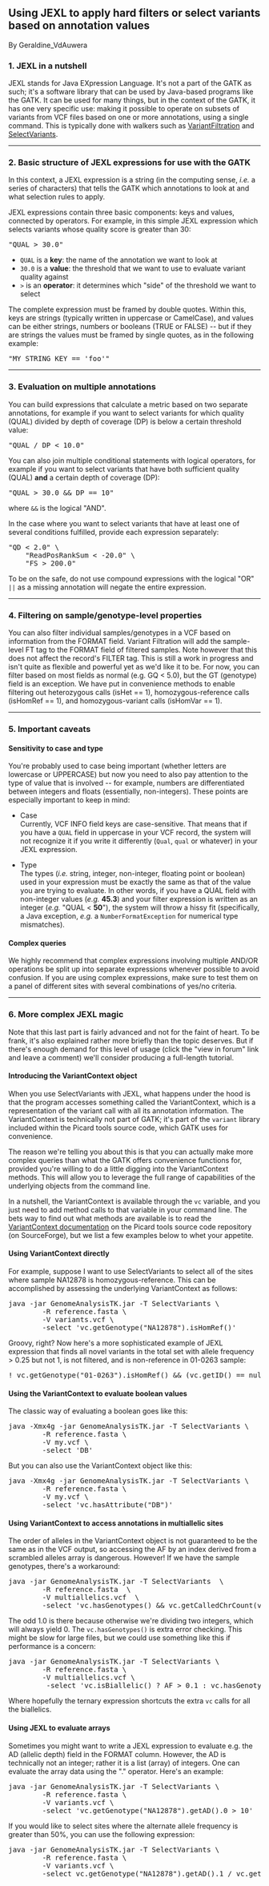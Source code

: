 ## Using JEXL to apply hard filters or select variants based on annotation values

By Geraldine_VdAuwera

<h3>1. JEXL in a nutshell</h3>

<p>JEXL stands for Java EXpression Language. It's not a part of the GATK as such; it's a software library that can be used by Java-based programs like the GATK. It can be used for many things, but in the context of the GATK, it has one very specific use: making it possible to operate on subsets of variants from VCF files based on one or more annotations, using a single command. This is typically done with walkers such as <a rel="nofollow" href="https://www.broadinstitute.org/gatk/documentation/tooldocs/org_broadinstitute_gatk_tools_walkers_filters_VariantFiltration.php">VariantFiltration</a> and <a rel="nofollow" href="https://www.broadinstitute.org/gatk/documentation/tooldocs/org_broadinstitute_gatk_tools_walkers_variantutils_SelectVariants.php">SelectVariants</a>.</p>

<hr></hr><h3>2. Basic structure of JEXL expressions for use with the GATK</h3>

<p>In this context, a JEXL expression is a string (in the computing sense, <em>i.e.</em> a series of characters) that tells the GATK which annotations to look at and what selection rules to apply.</p>

<p>JEXL expressions contain three basic components: keys and values, connected by operators. For example, in this simple JEXL expression which selects variants whose quality score is greater than 30:</p>

<pre class="code codeBlock" spellcheck="false">"QUAL &gt; 30.0"
</pre>

<ul><li><code class="code codeInline" spellcheck="false">QUAL</code> is a <strong>key</strong>: the name of the annotation we want to look at</li>
<li><code class="code codeInline" spellcheck="false">30.0</code> is a <strong>value</strong>: the threshold that we want to use to evaluate variant quality against</li>
<li><code class="code codeInline" spellcheck="false">&gt;</code> is an <strong>operator</strong>: it determines which "side" of the threshold we want to select</li>
</ul><p>The complete expression must be framed by double quotes. Within this, keys are strings (typically written in uppercase or CamelCase), and values can be either strings, numbers or booleans (TRUE or FALSE) -- but if they are strings the values must be framed by single quotes, as in the following example:</p>

<pre class="code codeBlock" spellcheck="false">"MY_STRING_KEY == 'foo'"
</pre>

<hr></hr><h3>3. Evaluation on multiple annotations</h3>

<p>You can build expressions that calculate a metric based on two separate annotations, for example if you want to select variants for which quality (QUAL) divided by depth of coverage (DP) is below a certain threshold value:</p>

<pre class="code codeBlock" spellcheck="false">"QUAL / DP &lt; 10.0"
</pre>

<p>You can also join multiple conditional statements with logical operators, for example if you want to select variants that have both sufficient quality (QUAL) <strong>and</strong> a certain depth of coverage (DP):</p>

<pre class="code codeBlock" spellcheck="false">"QUAL &gt; 30.0 &amp;&amp; DP == 10"
</pre>

<p>where <code class="code codeInline" spellcheck="false">&amp;&amp;</code> is the logical "AND".</p>

<p>In the case where you want to select variants that have at least one of several conditions fulfilled, provide each expression separately:</p>

<pre class="code codeBlock" spellcheck="false">"QD &lt; 2.0" \
    "ReadPosRankSum &lt; -20.0" \
    "FS &gt; 200.0"
</pre>

<p>To be on the safe, do not use compound expressions with the logical "OR" <code class="code codeInline" spellcheck="false">||</code> as a missing annotation will negate the entire expression.</p>

<hr></hr><h3>4. Filtering on sample/genotype-level properties</h3>

<p>You can also filter individual samples/genotypes in a VCF based on information from the FORMAT field. Variant Filtration will add the sample-level FT tag to the FORMAT field of filtered samples. Note however that this does not affect the record's FILTER tag. This is still a work in progress and isn't quite as flexible and powerful yet as we'd like it to be. For now, you can filter based on most fields as normal (e.g. GQ &lt; 5.0), but the GT (genotype) field is an exception. We have put in convenience methods to enable filtering out heterozygous calls (isHet == 1), homozygous-reference calls (isHomRef == 1), and homozygous-variant calls (isHomVar == 1).</p>

<hr></hr><h3>5. Important caveats</h3>

<h4>Sensitivity to case and type</h4>

<p>You're probably used to case being important (whether letters are lowercase or UPPERCASE) but now you need to also pay attention to the type of value that is involved -- for example, numbers are differentiated between integers and floats (essentially, non-integers). These points are especially important to keep in mind:</p>

<ul><li><p>Case<br>
Currently, VCF INFO field keys are case-sensitive. That means that if you have a <code class="code codeInline" spellcheck="false">QUAL</code> field in uppercase in your VCF record, the system will not recognize it if you write it differently (<code class="code codeInline" spellcheck="false">Qual</code>, <code class="code codeInline" spellcheck="false">qual</code> or whatever) in your JEXL expression.</p></li>
<li><p>Type<br>
The types (<em>i.e.</em> string, integer, non-integer, floating point or boolean) used in your expression must be exactly the same as that of the value you are trying to evaluate. In other words, if you have a QUAL field with non-integer values (<em>e.g.</em> <strong>45.3</strong>) and your filter expression is written as an integer (<em>e.g.</em> "QUAL &lt; <strong>50</strong>"), the system will throw a hissy fit (specifically, a Java exception, <em>e.g.</em> a <code class="code codeInline" spellcheck="false">NumberFormatException</code> for numerical type mismatches).</p></li>
</ul><h4>Complex queries</h4>

<p>We highly recommend that complex expressions involving multiple AND/OR operations be split up into separate expressions whenever  possible to avoid confusion. If you are using complex expressions, make sure to test them on a panel of different sites with several combinations of yes/no criteria.</p>

<hr></hr><h3>6. More complex JEXL magic</h3>

<p>Note that this last part is fairly advanced and not for the faint of heart. To be frank, it's also explained rather more briefly than the topic deserves. But if there's enough demand for this level of usage (click the "view in forum" link and leave a comment) we'll consider producing a full-length tutorial.</p>

<h4>Introducing the VariantContext object</h4>

<p>When you use SelectVariants with JEXL, what happens under the hood is that the program accesses something called the VariantContext, which is a representation of the variant call with all its annotation information. The VariantContext is technically not part of GATK; it's part of the <code class="code codeInline" spellcheck="false">variant</code> library included within the Picard tools source code, which GATK uses for convenience.</p>

<p>The reason we're telling you about this is that you can actually make more complex queries than what the GATK offers convenience functions for, provided you're willing to do a little digging into the VariantContext methods. This will allow you to leverage the full range of capabilities of the underlying objects from the command line.</p>

<p>In a nutshell, the VariantContext is available through the <code class="code codeInline" spellcheck="false">vc</code> variable, and you just need to add method calls to that variable in your command line. The bets way to find out what methods are available is to read the <a rel="nofollow" href="http://sourceforge.net/p/picard/code/HEAD/tree/trunk/src/java/org/broadinstitute/variant/variantcontext/VariantContext.java">VariantContext documentation</a> on the Picard tools source code repository (on SourceForge), but we list a few examples below to whet your appetite.</p>

<h4>Using VariantContext directly</h4>

<p>For example, suppose I want to use SelectVariants to select all of the sites where sample NA12878 is homozygous-reference. This can be accomplished by assessing the underlying VariantContext as follows:</p>

<pre class="code codeBlock" spellcheck="false">java -jar GenomeAnalysisTK.jar -T SelectVariants \
        -R reference.fasta \
        -V variants.vcf \
        -select 'vc.getGenotype("NA12878").isHomRef()'
</pre>

<p>Groovy, right? Now here's a more sophisticated example of JEXL expression that finds all novel variants in the total set with allele frequency &gt; 0.25 but not 1, is not filtered, and is non-reference in 01-0263 sample:</p>

<pre class="code codeBlock" spellcheck="false">! vc.getGenotype("01-0263").isHomRef() &amp;&amp; (vc.getID() == null || vc.getID().equals(".")) &amp;&amp; AF &gt; 0.25 &amp;&amp; AF &lt; 1.0 &amp;&amp; vc.isNotFiltered() &amp;&amp; vc.isSNP() -o 01-0263.high_freq_novels.vcf -sn 01-0263
</pre>

<h4>Using the VariantContext to evaluate boolean values</h4>

<p>The classic way of evaluating a boolean goes like this:</p>

<pre class="code codeBlock" spellcheck="false">java -Xmx4g -jar GenomeAnalysisTK.jar -T SelectVariants \
        -R reference.fasta \
        -V my.vcf \
        -select 'DB'
</pre>

<p>But you can also use the VariantContext object like this:</p>

<pre class="code codeBlock" spellcheck="false">java -Xmx4g -jar GenomeAnalysisTK.jar -T SelectVariants \
        -R reference.fasta \
        -V my.vcf \
        -select 'vc.hasAttribute("DB")'
</pre>

<h4>Using VariantContext to access annotations in multiallelic sites</h4>

<p>The order of alleles in the VariantContext object is not guaranteed to be the same as in the VCF output, so accessing the AF by an index derived from a scrambled alleles array is dangerous. However! If we have the sample genotypes, there's a workaround:</p>

<pre class="code codeBlock" spellcheck="false">java -jar GenomeAnalysisTK.jar -T SelectVariants  \
        -R reference.fasta  \
        -V multiallelics.vcf  \
        -select 'vc.hasGenotypes() &amp;&amp; vc.getCalledChrCount(vc.getAltAlleleWithHighestAlleleCount())/(1.0*vc.getCalledChrCount()) &gt; 0.1' -o multiHighAC.vcf
</pre>

<p>The odd 1.0 is there because otherwise we're dividing two integers, which will always yield 0. The <code class="code codeInline" spellcheck="false">vc.hasGenotypes()</code> is extra error checking. This might be slow for large files, but we could use something like this if performance is a concern:</p>

<pre class="code codeBlock" spellcheck="false">java -jar GenomeAnalysisTK.jar -T SelectVariants \
        -R reference.fasta \
        -V multiallelics.vcf \
         -select 'vc.isBiallelic() ? AF &gt; 0.1 : vc.hasGenotypes() &amp;&amp; vc.getCalledChrCount(vc.getAltAlleleWithHighestAlleleCount())/(1.0*vc.getCalledChrCount()) &gt; 0.1' -o multiHighAC.vcf
</pre>

<p>Where hopefully the ternary expression shortcuts the extra <code class="code codeInline" spellcheck="false">vc</code> calls for all the biallelics.</p>

<h4>Using JEXL to evaluate arrays</h4>

<p>Sometimes you might want to write a JEXL expression to evaluate e.g. the AD (allelic depth) field in the FORMAT column.  However, the AD is technically not an integer; rather it is a list (array) of integers.  One can evaluate the array data using the "." operator.   Here's an example:</p>

<pre class="code codeBlock" spellcheck="false">java -jar GenomeAnalysisTK.jar -T SelectVariants \
        -R reference.fasta \
        -V variants.vcf \
        -select 'vc.getGenotype("NA12878").getAD().0 &gt; 10'
</pre>

<p>If you would like to select sites where the alternate allele frequency is greater than 50%, you can use the following expression:</p>

<pre class="code codeBlock" spellcheck="false">java -jar GenomeAnalysisTK.jar -T SelectVariants \
        -R reference.fasta \
        -V variants.vcf \
        -select vc.getGenotype("NA12878").getAD().1 / vc.getGenotype("NA12878").getDP() &gt; 0.50
</pre>
